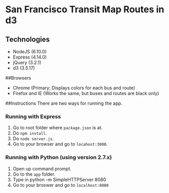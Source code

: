 # San Francisco Transit Map Routes in d3

## Technologies
- NodeJS (6.10.0)
- Express (4.14.0)
- jQuery (3.2.1)
- d3 (3.5.17)

##Browsers
- Chrome (Primary; Displays colors for each bus and route)
- Firefox and IE (Works the same, but buses and routes are black only)

##Instructions
There are two ways for running the app.

### Running with Express
1. Go to root folder where `package.json` is at.
2. Do `npm install`.
3. Do `node server.js`.
4. Go to your browser and go to `locahost:3000`.

### Running with Python (using version 2.7.x)
1. Open up command prompt.
2. Go to the `app` folder.
3. Type in python -m SimpleHTTPServer 8080
4. Go to your broswer and go to `localhost:8080`
